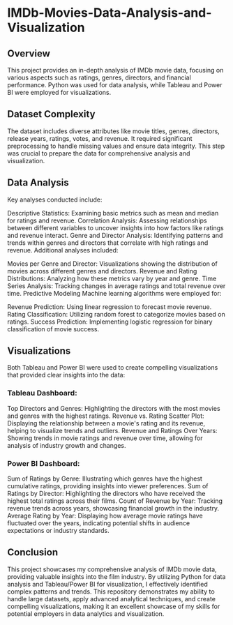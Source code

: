 # IMDb-Movies-Data-Analysis-and-Visualization

## Overview
This project provides an in-depth analysis of IMDb movie data, focusing on various aspects such as ratings, genres, directors, and financial performance. Python was used for data analysis, while Tableau and Power BI were employed for visualizations.

## Dataset Complexity
The dataset includes diverse attributes like movie titles, genres, directors, release years, ratings, votes, and revenue. It required significant preprocessing to handle missing values and ensure data integrity. This step was crucial to prepare the data for comprehensive analysis and visualization.

## Data Analysis
Key analyses conducted include:

Descriptive Statistics: Examining basic metrics such as mean and median for ratings and revenue.
Correlation Analysis: Assessing relationships between different variables to uncover insights into how factors like ratings and revenue interact.
Genre and Director Analysis: Identifying patterns and trends within genres and directors that correlate with high ratings and revenue.
Additional analyses included:

Movies per Genre and Director: Visualizations showing the distribution of movies across different genres and directors.
Revenue and Rating Distributions: Analyzing how these metrics vary by year and genre.
Time Series Analysis: Tracking changes in average ratings and total revenue over time.
Predictive Modeling
Machine learning algorithms were employed for:

Revenue Prediction: Using linear regression to forecast movie revenue.
Rating Classification: Utilizing random forest to categorize movies based on ratings.
Success Prediction: Implementing logistic regression for binary classification of movie success.

## Visualizations
Both Tableau and Power BI were used to create compelling visualizations that provided clear insights into the data:

### Tableau Dashboard:
Top Directors and Genres: Highlighting the directors with the most movies and genres with the highest ratings.
Revenue vs. Rating Scatter Plot: Displaying the relationship between a movie's rating and its revenue, helping to visualize trends and outliers.
Revenue and Ratings Over Years: Showing trends in movie ratings and revenue over time, allowing for analysis of industry growth and changes.
### Power BI Dashboard:
Sum of Ratings by Genre: Illustrating which genres have the highest cumulative ratings, providing insights into viewer preferences.
Sum of Ratings by Director: Highlighting the directors who have received the highest total ratings across their films.
Count of Revenue by Year: Tracking revenue trends across years, showcasing financial growth in the industry.
Average Rating by Year: Displaying how average movie ratings have fluctuated over the years, indicating potential shifts in audience expectations or industry standards.

## Conclusion
This project showcases my comprehensive analysis of IMDb movie data, providing valuable insights into the film industry. By utilizing Python for data analysis and Tableau/Power BI for visualization, I effectively identified complex patterns and trends. This repository demonstrates my ability to handle large datasets, apply advanced analytical techniques, and create compelling visualizations, making it an excellent showcase of my skills for potential employers in data analytics and visualization.
